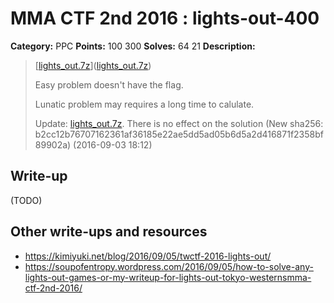 # MMA CTF 2nd 2016 : lights-out-400

**Category:** PPC
**Points:** 100 300
**Solves:** 64 21
**Description:**

> [[lights_out.7z](./lights_out.7z)]([lights_out.7z](./lights_out.7z))
>
>
> Easy problem doesn't have the flag.
>
>
> Lunatic problem may requires a long time to calulate.
>
>
> Update: [lights_out.7z](./lights_out.7z). There is no effect on the solution (New sha256: b2cc12b76707162361af36185e22ae5dd5ad05b6d5a2d416871f2358bf89902a) (2016-09-03 18:12)


## Write-up

(TODO)

## Other write-ups and resources

* https://kimiyuki.net/blog/2016/09/05/twctf-2016-lights-out/
* https://soupofentropy.wordpress.com/2016/09/05/how-to-solve-any-lights-out-games-or-my-writeup-for-lights-out-tokyo-westernsmma-ctf-2nd-2016/
